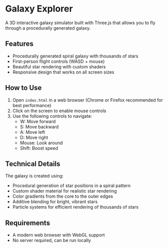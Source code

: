 # Galaxy Explorer

A 3D interactive galaxy simulator built with Three.js that allows you to fly through a procedurally generated galaxy.

## Features

- Procedurally generated spiral galaxy with thousands of stars
- First-person flight controls (WASD + mouse)
- Beautiful star rendering with custom shaders
- Responsive design that works on all screen sizes

## How to Use

1. Open `index.html` in a web browser (Chrome or Firefox recommended for best performance)
2. Click on the screen to enable mouse controls
3. Use the following controls to navigate:
   - W: Move forward
   - S: Move backward
   - A: Move left
   - D: Move right
   - Mouse: Look around
   - Shift: Boost speed

## Technical Details

The galaxy is created using:
- Procedural generation of star positions in a spiral pattern
- Custom shader material for realistic star rendering
- Color gradients from the core to the outer edges
- Additive blending for bright, vibrant stars
- Particle systems for efficient rendering of thousands of stars

## Requirements

- A modern web browser with WebGL support
- No server required, can be run locally 